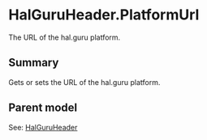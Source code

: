 # HalGuruHeader.PlatformUrl

The URL of the hal.guru platform.

## Summary

Gets or sets the URL of the hal.guru platform.

## Parent model

See: [HalGuruHeader](HalGuruHeader.md)